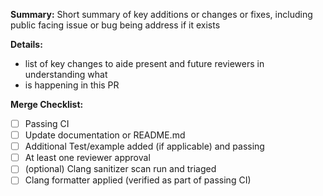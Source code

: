 **Summary:**
    Short summary of key additions or changes or fixes, including public facing issue
    or bug being address if it exists

**Details:**

 - list of key changes to aide present and future reviewers in understanding what
 - is happening in this PR

**Merge Checklist:**

 - [ ] Passing CI
 - [ ] Update documentation or README.md
 - [ ] Additional Test/example added (if applicable) and passing
 - [ ] At least one reviewer approval
 - [ ] (optional) Clang sanitizer scan run and triaged
 - [ ] Clang formatter applied (verified as part of passing CI)
